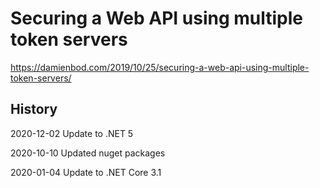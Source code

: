 # Securing a Web API using multiple token servers

https://damienbod.com/2019/10/25/securing-a-web-api-using-multiple-token-servers/

## History

2020-12-02 Update to .NET 5

2020-10-10 Updated nuget packages

2020-01-04 Update to .NET Core 3.1
